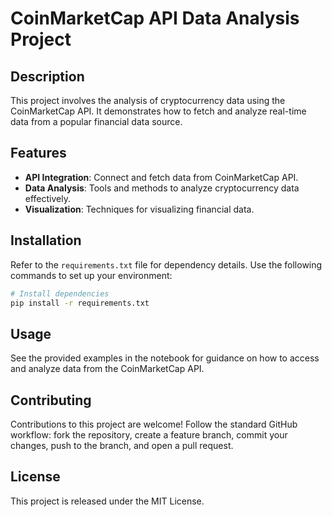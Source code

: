 
# CoinMarketCap API Data Analysis Project

## Description

This project involves the analysis of cryptocurrency data using the CoinMarketCap API. It demonstrates how to fetch and analyze real-time data from a popular financial data source.

## Features

- **API Integration**: Connect and fetch data from CoinMarketCap API.
- **Data Analysis**: Tools and methods to analyze cryptocurrency data effectively.
- **Visualization**: Techniques for visualizing financial data.

## Installation

Refer to the `requirements.txt` file for dependency details. Use the following commands to set up your environment:

```bash
# Install dependencies
pip install -r requirements.txt
```

## Usage

See the provided examples in the notebook for guidance on how to access and analyze data from the CoinMarketCap API.

## Contributing

Contributions to this project are welcome! Follow the standard GitHub workflow: fork the repository, create a feature branch, commit your changes, push to the branch, and open a pull request.

## License

This project is released under the MIT License.
